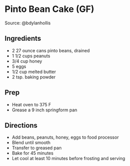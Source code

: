 # Pinto Bean Cake (GF)

Source: @bdylanhollis

## Ingredients

- 2 27 ounce cans pinto beans, drained
- 1 1/2 cups peanuts
- 3/4 cup honey
- 5 eggs
- 1/2 cup melted butter
- 2 tsp. baking powder

## Prep

- Heat oven to 375 F
- Grease a 9 inch springform pan

## Directions

- Add beans, peanuts, honey, eggs to food processor
- Blend until smooth
- Transfer to greased pan
- Bake for 45 minutes
- Let cool at least 10 minutes before frosting and serving

